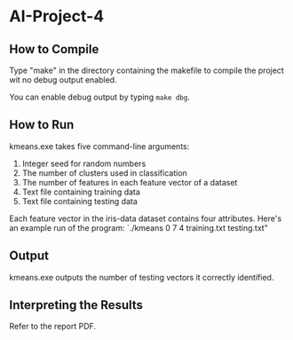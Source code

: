# AI-Project-4

## How to Compile
Type "make" in the directory containing the makefile to compile the project wit no debug output enabled.

You can enable debug output by typing `make dbg`.

## How to Run
kmeans.exe takes five command-line arguments:
1. Integer seed for random numbers
2. The number of clusters used in classification
3. The number of features in each feature vector of a dataset
4. Text file containing training data
5. Text file containing testing data

Each feature vector in the iris-data dataset contains four attributes.  Here's an example run of the program: `./kmeans 0 7 4 training.txt testing.txt"

## Output
kmeans.exe outputs the number of testing vectors it correctly identified.

## Interpreting the Results
Refer to the report PDF.
